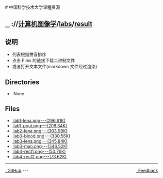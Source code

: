 
<head>
    <meta http-equiv="content-type" content="text/html; charset=utf-8">
    <link rel="stylesheet" href="https://use.fontawesome.com/releases/v5.8.1/css/all.css" integrity="sha384-50oBUHEmvpQ+1lW4y57PTFmhCaXp0ML5d60M1M7uH2+nqUivzIebhndOJK28anvf" crossorigin="anonymous">
    <title> 中国科学技术大学课程资源</title>
</head>
# 中国科学技术大学课程资源

<div>
  <h2>
    <a href="../index.html">&nbsp;&nbsp;<i class="fas fa-backward"></i>&nbsp;</a>
    :/<a href="../../../index.html"><i class="fas fa-home"></i></a>/<a href="../../index.html">计算机图像学</a>/<a href="../index.html">labs</a>/<a href="index.html">result</a>
  </h2>
</div>

## 说明
- 列表根据拼音排序
- 点击 Files 的链接下载二进制文件
- 或者打开文本文件(markdown 文件经过渲染)

<h2> Directories &nbsp; <a href="http://downgit.zhoudaxiaa.com/#/home?url=https://github.com/USTC-Resource/USTC-Course/tree/master/计算机图像学/labs/result" style="color:red;text-decoration:underline;" target="_black"><i class="fas fa-download"></i></a></h2>

<ul><li><i class="fas fa-meh"></i>&nbsp;None</li></ul>

## Files
<ul><li><a href="https://raw.githubusercontent.com/USTC-Resource/USTC-Course/master/计算机图像学/labs/result/lab1-lena.png"><i class="fas fa-file-image"></i>&nbsp;lab1-lena.png---(296.61K)</a></li>
<li><a href="https://raw.githubusercontent.com/USTC-Resource/USTC-Course/master/计算机图像学/labs/result/lab1-pout.png"><i class="fas fa-file-image"></i>&nbsp;lab1-pout.png---(206.34K)</a></li>
<li><a href="https://raw.githubusercontent.com/USTC-Resource/USTC-Course/master/计算机图像学/labs/result/lab2-lena.png"><i class="fas fa-file-image"></i>&nbsp;lab2-lena.png---(303.99K)</a></li>
<li><a href="https://raw.githubusercontent.com/USTC-Resource/USTC-Course/master/计算机图像学/labs/result/lab3-blood.png"><i class="fas fa-file-image"></i>&nbsp;lab3-blood.png---(330.56K)</a></li>
<li><a href="https://raw.githubusercontent.com/USTC-Resource/USTC-Course/master/计算机图像学/labs/result/lab3-lena.png"><i class="fas fa-file-image"></i>&nbsp;lab3-lena.png---(345.84K)</a></li>
<li><a href="https://raw.githubusercontent.com/USTC-Resource/USTC-Course/master/计算机图像学/labs/result/lab3-map.png"><i class="fas fa-file-image"></i>&nbsp;lab3-map.png---(346.52K)</a></li>
<li><a href="https://raw.githubusercontent.com/USTC-Resource/USTC-Course/master/计算机图像学/labs/result/lab4-rect1.png"><i class="fas fa-file-image"></i>&nbsp;lab4-rect1.png---(50.76K)</a></li>
<li><a href="https://raw.githubusercontent.com/USTC-Resource/USTC-Course/master/计算机图像学/labs/result/lab4-rect2.png"><i class="fas fa-file-image"></i>&nbsp;lab4-rect2.png---(73.62K)</a></li></ul>

---
<div style="text-decration:underline;display:inline">
  <a href="https://github.com/USTC-Resource/USTC-Course.git" target="_blank" rel="external"><i class="fab fa-github"></i>&nbsp; GitHub</a>
  <a href="mailto:&#122;huheqin1@gmail.com?subject=反馈与建议" style="float:right" target="_blank" rel="external"><i class="fas fa-envelope"></i>&nbsp; Feedback</a>
</div>
---


